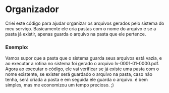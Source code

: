 # Organizador
Criei este código para ajudar organizar os arquivos gerados pelo sistema do meu serviço.
Basicamente ele cria pastas com o nome do arquivo e se a pasta já existir, apenas guarda o arquivo na pasta que ele pertence.
### Exemplo: 
Vamos supor que a pasta que o sistema guarda seus arquivos está vazia, e ao executar a rotina no sistema foi gerado o arquivo lv-0001-01-0000.pdf.
Agora ao executar o código, ele vai verificar se já existe uma pasta com o nome existente, se exister será guardado o arquivo na pasta, caso não tenha, será criada a pasta e em seguida ele guarda o arquivo.
é bem simples, mas me economizou um tempo precioso. ;)
